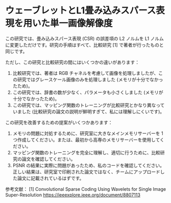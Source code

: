 # ウェーブレットとL1畳み込みスパース表現を用いた単一画像解像度

この研究では、畳み込みスパース表現 (CSR) の誤差項の L2 ノルムを L1 ノルムに変更しただけです。研究の手順はすべて、比較研究 [1] で著者が行ったものと同じです。

ただし、この研究と比較研究の間にはいくつかの違いがあります：
1) 比較研究では、著者は RGB チャネルを考慮して画像を処理しましたが、この研究ではグレースケール画像のみを処理しました (メモリが十分でなかったため)。
2) この研究では、辞書の数が少なく、パラメータも小さくしました (メモリが十分でなかったため)。
3) この研究では、マッピング関数のトレーニングが比較研究とかなり異なっていました (比較研究の論文の説明が鮮明すぎて、私には理解しにくいです)。

この研究を改善するための提案がいくつかあります：
1) メモリの問題に対処するために、研究室に大きなメインメモリサーバーを 1 つ作成してください。または、最初から高専のメモリサーバーを使用してください。
2) マッピング関数のトレーニングを完全に理解し、適切に行うために、比較研究の論文を確認してください。
3) PSNR の結果に実際に問題があったため、私のコードを確認してください。正しい結果は、研究室で印刷された論文ではなく、チームにアップロードした論文に記載されているはずです。

参考文献：
[1] Convolutional Sparse Coding Using Wavelets for Single Image Super-Resolution
    https://ieeexplore.ieee.org/document/8807113
